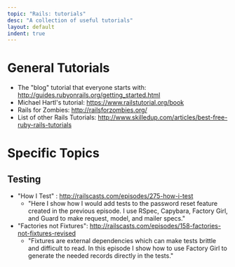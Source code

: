 ```yaml
---
topic: "Rails: tutorials"
desc: "A collection of useful tutorials"
layout: default
indent: true
---
```


# General Tutorials

* The "blog" tutorial that everyone starts with: <http://guides.rubyonrails.org/getting_started.html>
* Michael Hartl's tutorial: <https://www.railstutorial.org/book>
* Rails for Zombies: <http://railsforzombies.org/>
* List of other Rails Tutorials: <http://www.skilledup.com/articles/best-free-ruby-rails-tutorials>

# Specific Topics

## Testing

* "How I Test" : <http://railscasts.com/episodes/275-how-i-test>
    * "Here I show how I would add tests to the password reset feature created in the previous episode. I use RSpec, Capybara, Factory Girl, and Guard to make request, model, and mailer specs."
* "Factories not Fixtures": <http://railscasts.com/episodes/158-factories-not-fixtures-revised>
    * "Fixtures are external dependencies which can make tests brittle and difficult to read. In this episode I show how to use Factory Girl to generate the needed records directly in the tests." 
